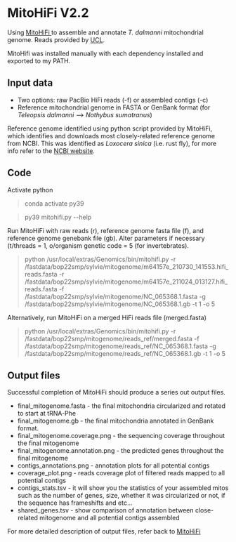 # **MitoHiFi V2.2**

Using [MitoHiFi ](https://github.com/marcelauliano/MitoHiFi) to assemble and annotate  _T. dalmanni_ mitochondrial genome. Reads provided by [UCL](https://www.ucl.ac.uk/~ucbhpom/).

MitoHifi was installed manually with each dependency installed and exported to my PATH.

## Input data

- Two options: raw PacBio HiFi reads (-f) or assembled contigs (-c)
- Reference mitochondrial genome in FASTA or GenBank format (for _Teleopsis dalmanni_ --> _Nothybus sumatranus_)

Reference genome identified using python script provided by MitoHiFi, which identifies and downloads most closely-related reference genome from NCBI. This was identified as *Loxocera sinica* (i.e. rust fly), for more info refer to the [NCBI website](https://www.ncbi.nlm.nih.gov/nuccore/NC_065368.1).

## Code

Activate python
> conda activate py39

> py39 mitohifi.py --help

Run MitoHiFi with raw reads (r), reference genome fasta file (f), and reference genome genebank file (gb).
Alter parameters if necessary (t/threads = 1, o/organism genetic code = 5 (for invertebrates).
> python /usr/local/extras/Genomics/bin/mitohifi.py -r /fastdata/bop22smp/sylvie/mitogenome/m64157e_210730_141553.hifi_reads.fasta -r /fastdata/bop22smp/sylvie/mitogenome/m64157e_211024_013127.hifi_reads.fasta -f /fastdata/bop22smp/sylvie/mitogenome/NC_065368.1.fasta -g /fastdata/bop22smp/sylvie/mitogenome/NC_065368.1.gb -t 1 -o 5

Alternatively, run MitoHiFi on a merged HiFi reads file (merged.fasta)
> python /usr/local/extras/Genomics/bin/mitohifi.py -r /fastdata/bop22smp/mitogenome/reads_ref/merged.fasta -f /fastdata/bop22smp/mitogenome/reads_ref/NC_065368.1.fasta -g /fastdata/bop22smp/mitogenome/reads_ref/NC_065368.1.gb -t 1 -o 5

## Output files

Successful completion of MitoHiFi should produce a series out output files.
- final_mitogenome.fasta - the final mitochondria circularized and rotated to start at tRNA-Phe
- final_mitogenome.gb - the final mitochondria annotated in GenBank format.
- final_mitogenome.coverage.png - the sequencing coverage throughout the final mitogenome
- final_mitogenome.annotation.png - the predicted genes throughout the final mitogenome
- contigs_annotations.png - annotation plots for all potential contigs
- coverage_plot.png - reads coverage plot of filtered reads mapped to all potential contigs
- contigs_stats.tsv - it will show you the statistics of your assembled mitos such as the number of genes, size, whether it was circularized or not, if the sequence has frameshifts and etc...
- shared_genes.tsv - show comparison of annotation between close-related mitogenome and all potential contigs assembled

For more detailed description of output files, refer back to [MitoHiFi ](https://github.com/marcelauliano/MitoHiFi)

